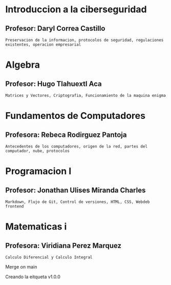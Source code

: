 # Introduccion a la ciberseguridad
## Profesor: Daryl Correa Castillo 
    Preservacion de la informacion, protocolos de seguridad, regulaciones existentes, operacion empresarial 

# Algebra
## Profesor: Hugo Tlahuextl Aca
    Matrices y Vectores, Criptografia, Funcionamiento de la maquina enigma 

# Fundamentos de Computadores
## Profesora: Rebeca Rodirguez Pantoja 
    Antecedentes de los computadores, origen de la red, partes del computador, nube, protocolos

# Programacion I 
## Profesor: Jonathan Ulises Miranda Charles 
    Markdown, Flujo de Git, Control de versiones, HTML, CSS, Webdeb frontend

# Matematicas i
## Profesora: Viridiana Perez Marquez 
    Calculo Diferencial y Calculo Integral

Merge on main 

Creando la eitqueta v1.0.0